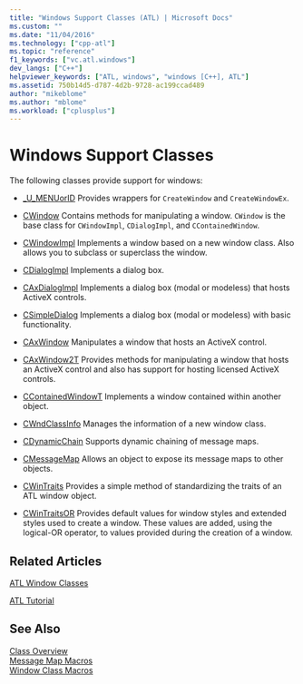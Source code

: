 ```yaml
---
title: "Windows Support Classes (ATL) | Microsoft Docs"
ms.custom: ""
ms.date: "11/04/2016"
ms.technology: ["cpp-atl"]
ms.topic: "reference"
f1_keywords: ["vc.atl.windows"]
dev_langs: ["C++"]
helpviewer_keywords: ["ATL, windows", "windows [C++], ATL"]
ms.assetid: 750b14d5-d787-4d2b-9728-ac199ccad489
author: "mikeblome"
ms.author: "mblome"
ms.workload: ["cplusplus"]
---
```

# Windows Support Classes

The following classes provide support for windows:

- [_U_MENUorID](../atl/reference/u-menuorid-class.md) Provides wrappers for `CreateWindow` and `CreateWindowEx`.

- [CWindow](../atl/reference/cwindow-class.md) Contains methods for manipulating a window. `CWindow` is the base class for `CWindowImpl`, `CDialogImpl`, and `CContainedWindow`.

- [CWindowImpl](../atl/reference/cwindowimpl-class.md) Implements a window based on a new window class. Also allows you to subclass or superclass the window.

- [CDialogImpl](../atl/reference/cdialogimpl-class.md) Implements a dialog box.

- [CAxDialogImpl](../atl/reference/caxdialogimpl-class.md) Implements a dialog box (modal or modeless) that hosts ActiveX controls.

- [CSimpleDialog](../atl/reference/csimpledialog-class.md) Implements a dialog box (modal or modeless) with basic functionality.

- [CAxWindow](../atl/reference/caxwindow-class.md) Manipulates a window that hosts an ActiveX control.

- [CAxWindow2T](../atl/reference/caxwindow2t-class.md) Provides methods for manipulating a window that hosts an ActiveX control and also has support for hosting licensed ActiveX controls.

- [CContainedWindowT](../atl/reference/ccontainedwindowt-class.md) Implements a window contained within another object.

- [CWndClassInfo](../atl/reference/cwndclassinfo-class.md) Manages the information of a new window class.

- [CDynamicChain](../atl/reference/cdynamicchain-class.md) Supports dynamic chaining of message maps.

- [CMessageMap](../atl/reference/cmessagemap-class.md) Allows an object to expose its message maps to other objects.

- [CWinTraits](../atl/reference/cwintraits-class.md) Provides a simple method of standardizing the traits of an ATL window object.

- [CWinTraitsOR](../atl/reference/cwintraitsor-class.md) Provides default values for window styles and extended styles used to create a window. These values are added, using the logical-OR operator, to values provided during the creation of a window.

## Related Articles

[ATL Window Classes](../atl/atl-window-classes.md)

[ATL Tutorial](../atl/active-template-library-atl-tutorial.md)

## See Also

[Class Overview](../atl/atl-class-overview.md)   
[Message Map Macros](../atl/reference/message-map-macros-atl.md)   
[Window Class Macros](../atl/reference/window-class-macros.md)

